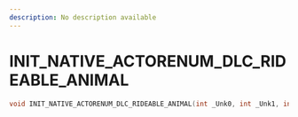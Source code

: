 ```yaml
---
description: No description available 
---
```


# INIT_NATIVE_ACTORENUM_DLC_RIDEABLE_ANIMAL

```cpp
void INIT_NATIVE_ACTORENUM_DLC_RIDEABLE_ANIMAL(int _Unk0, int _Unk1, int _Unk2, int _Unk3);
```